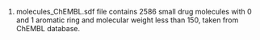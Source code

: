1) molecules_ChEMBL.sdf file contains 2586 small drug molecules with 0 and 1 aromatic ring and molecular weight less than 150, taken from ChEMBL database.
